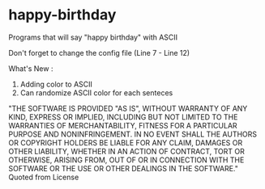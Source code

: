 # happy-birthday
Programs that will say "happy birthday" with ASCII
 
Don't forget to change the config file (Line 7 - Line 12)
 
What's New :
1) Adding color to ASCII
2) Can randomize ASCII color for each senteces
 
"THE SOFTWARE IS PROVIDED "AS IS", WITHOUT WARRANTY OF ANY KIND, EXPRESS OR
IMPLIED, INCLUDING BUT NOT LIMITED TO THE WARRANTIES OF MERCHANTABILITY,
FITNESS FOR A PARTICULAR PURPOSE AND NONINFRINGEMENT. IN NO EVENT SHALL THE
AUTHORS OR COPYRIGHT HOLDERS BE LIABLE FOR ANY CLAIM, DAMAGES OR OTHER
LIABILITY, WHETHER IN AN ACTION OF CONTRACT, TORT OR OTHERWISE, ARISING FROM,
OUT OF OR IN CONNECTION WITH THE SOFTWARE OR THE USE OR OTHER DEALINGS IN THE
SOFTWARE." Quoted from License

